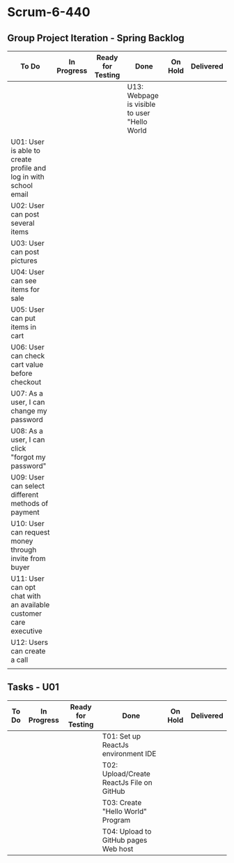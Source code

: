 # Scrum-6-440
## Group Project Iteration - Spring Backlog


| To Do | In Progress | Ready for Testing | Done | On Hold | Delivered |
| --- | --- | --- | --- | --- | --- |
||   | | U13: Webpage is visible to user "Hello World | | |
| U01: User is able to create profile and log in with school email |  | |  | | |
| U02: User can post several items  |  | | | | |
| U03: User can post pictures |  | |  | | |
| U04: User can see items for sale| | | | | |
| U05: User can put items in cart| | | | | |
| U06: User can check cart value before checkout  | | | | | |
| U07: As a user, I can change my password| | | | | |
| U08: As a user, I can click "forgot my password"| | | | | |
| U09: User can select different methods of payment| | | | | |
| U10: User can request money through invite from buyer| | | | | |
| U11: User can opt chat with an available customer care executive  | | | | | |
| U12: Users can create a call| | | | | |
| | | | | | |

## Tasks - U01
| To Do | In Progress | Ready for Testing | Done | On Hold | Delivered |
| --- | --- | --- | --- | --- | --- |
||   | | T01: Set up ReactJs environment IDE| | |
|  |  | | T02: Upload/Create ReactJs File on GitHub | | |
|  |  | | T03: Create "Hello World" Program | | |
|  |  | | T04: Upload to GitHub pages Web host | | |
 
